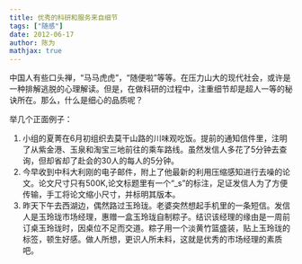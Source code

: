 ```yaml
---
title: 优秀的科研和服务来自细节
tags: ["随感"]
date: 2012-06-17
author: 陈为
mathjax: true
---
```


中国人有些口头禅，“马马虎虎”，“随便啦”等等。在压力山大的现代社会，或许是一种排解逃脱的心理解读。但是，在做科研的过程中，注重细节却是超人一等的秘诀所在。那么，什么是细心的品质呢？

举几个正面例子：

1. 小组的夏菁在6月初组织去莫干山路的川味观吃饭。提前的通知信件里，注明了从紫金港、玉泉和淘宝三地前往的乘车路线。虽然发信人多花了5分钟去查询，但却省却了赴会的30人的每人的5分钟。
2. 今早收到中科大利刚的电子邮件，附上了他最新的利用压缩感知进行去噪的论文。论文尺寸只有500K,论文标题里有一个“_s”的标注，足证发信人为了方便传输，手工将论文缩小尺寸，并标明其版本。
3. 昨天下午去西湖边，偶然路过玉玲珑。老婆突然想起手机里的一条短信。发信人是玉玲珑市场经理，惠赠一盒玉玲珑自制粽子。结识该经理的缘由是一周前订桌玉玲珑时，因桌位不足而交道。粽子用一个淡黄竹篮盛装，贴上玉玲珑的标签，顿生好感。做人所想，更识人所未料，这就是优秀的市场经理的素质吧。
